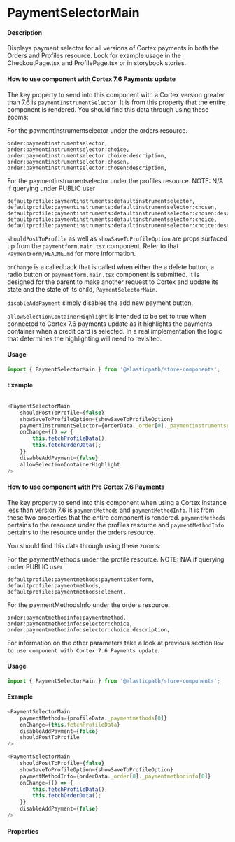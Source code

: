 # PaymentSelectorMain

#### Description

Displays payment selector for all versions of Cortex payments in both the Orders and Profiles resource.  Look for example usage in the CheckoutPage.tsx and ProfilePage.tsx or in storybook stories.

#### How to use component with Cortex 7.6 Payments update
The key property to send into this component with a Cortex version greater than 7.6 is `paymentInstrumentSelector`.  It is from this property that the entire component is rendered.
You should find this data through using these zooms:

For the paymentinstrumentselector under the orders resource.

```
order:paymentinstrumentselector,
order:paymentinstrumentselector:choice,
order:paymentinstrumentselector:choice:description,
order:paymentinstrumentselector:chosen,
order:paymentinstrumentselector:chosen:description,
```

For the paymentinstrumentselector under the profiles resource.
NOTE: N/A if querying under PUBLIC user
```
defaultprofile:paymentinstruments:defaultinstrumentselector,
defaultprofile:paymentinstruments:defaultinstrumentselector:chosen,
defaultprofile:paymentinstruments:defaultinstrumentselector:chosen:description,
defaultprofile:paymentinstruments:defaultinstrumentselector:choice,
defaultprofile:paymentinstruments:defaultinstrumentselector:choice:description,
```

`shouldPostToProfile` as well as `showSaveToProfileOption` are props surfaced up from the `paymentform.main.tsx` component.  Refer to that `PaymentForm/README.md` for more information.

`onChange` is a calledback that is called when either the a delete button, a radio button or `paymentform.main.tsx` component is submitted.  It is designed for the parent to make another request to Cortex and update its state and the state of its child, `PaymentSelectorMain`.

`disableAddPayment` simply disables the add new payment button.

`allowSelectionContainerHighlight` is intended to be set to true when connected to Cortex 7.6 payments update as it highlights the payments container when a credit card is selected.  In a real implementation the logic that determines the highlighting will need to revisited.

#### Usage

```js
import { PaymentSelectorMain } from '@elasticpath/store-components';
```
#### Example

```js

<PaymentSelectorMain
    shouldPostToProfile={false}
    showSaveToProfileOption={showSaveToProfileOption}
    paymentInstrumentSelector={orderData._order[0]._paymentinstrumentselector[0]}
    onChange={() => {
        this.fetchProfileData();
        this.fetchOrderData();
    }}
    disableAddPayment={false}
    allowSelectionContainerHighlight
/>
```


#### How to use component with Pre Cortex 7.6 Payments
The key property to send into this component when using a Cortex instance less than version 7.6 is `paymentMethods` and `paymentMethodInfo`.  It is from these two properties that the entire component is rendered.  `paymentMethods` pertains to the resource under the profiles resource and `paymentMethodInfo` pertains to the resource under the orders resource.

You should find this data through using these zooms:

For the paymentMethods under the profile resource.
NOTE: N/A if querying under PUBLIC user
```
defaultprofile:paymentmethods:paymenttokenform,
defaultprofile:paymentmethods,
defaultprofile:paymentmethods:element,
```

For the paymentMethodsInfo under the orders resource.

```
order:paymentmethodinfo:paymentmethod,
order:paymentmethodinfo:selector:choice,
order:paymentmethodinfo:selector:choice:description,
```

For information on the other parameters take a look at previous section `How to use component with Cortex 7.6 Payments update`.

#### Usage

```js
import { PaymentSelectorMain } from '@elasticpath/store-components';
```
#### Example

```js
<PaymentSelectorMain
    paymentMethods={profileData._paymentmethods[0]}
    onChange={this.fetchProfileData}
    disableAddPayment={false}
    shouldPostToProfile
/>
```

```js
<PaymentSelectorMain
    shouldPostToProfile={false}
    showSaveToProfileOption={showSaveToProfileOption}
    paymentMethodInfo={orderData._order[0]._paymentmethodinfo[0]}
    onChange={() => {
        this.fetchProfileData();
        this.fetchOrderData();
    }}
    disableAddPayment={false}
/>
```



#### Properties

<!-- PROPS -->
